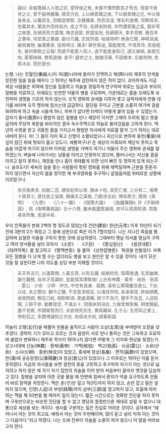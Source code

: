 > 論曰: 余每覽越人入虢之診, 望齊侯之色, 未嘗不慨然歎其才秀也. 怪當今居世之士, 曾不留神醫藥, 精究方術, 上以療君親之疾, 下以救貧賤之厄, 中以保身長全, 以養其生, 但兢逐榮勢, 企踵權豪, 孜孜汲汲, 惟名利是務, 崇飾其末, 忽棄其本, 華其外而悴其內, 皮之不存, 毛將安附焉. 卒然遭邪風之氣, 嬰非常之疾患, 及禍至而方震慄, 降志屈節, 欽望巫祝, 告窮歸天, 束手受敗. 賫百年之壽命, 持至貴之重器, 委付凡醫, 恣其所措. 咄嗟嗚呼! 厥身已斃, 神明消滅, 變爲異物, 幽潛重泉, 徒爲啼泣. 痛夫! 舉世昏迷, 莫能覺悟, 不惜其命, 若是輕生, 彼何榮勢之云哉! 而進不能愛人知人, 退不能愛身知己, 遇災値禍, 身居厄地, 蒙蒙昧昧, 憃若遊魂. 哀乎! 趨世之士, 馳兢浮華, 不固根本, 忘軀徇物, 危若冰谷, 至於是也.

논평. 나는 진월인(秦越人)이 괵(虢)나라에 들어가 진맥하고 제(齊)나라 제후의 안색을 망진한 일을 읽을 때마다 그 뛰어난 재주에 감탄하지 않은 적이 없다. 괴이하게도 지금 세상 사람들은 의약에 정신을 집중하고 의술을 정밀하게 연구하여 위로는 임금과 부모의 질병을 치료하고, 아래로는 빈천한 이들의 병을 구료하며, 가운데로는 몸을 오래도록 보전하여 생명을 기르려 하지 않는다. 오직 영화와 권세를 다투어 좇고 실력자에게 연줄 대기를 바라며 오직 명리에 힘쓰는데 급급하다. 말단을 꾸미고 근본을 소홀히 여기며 겉을 화려하게 하고 속을 시들게 하니, 피부가 없다면 터럭이 어떻게 붙어 있을 수 있겠는가. 갑자기 풍사(風邪)나 평범치 않은 질병을 만나 재앙이 닥치면 그제야 두려워 떨고 뜻을 굽히며 무당의 축문을 바라지만 결국 속수무책으로 하늘로 돌아갔음을 고하게 된다. 백년의 수명을 받고 귀중한 몸을 가지고서 평범한 의사에게 치료를 맡겨 그가 하자는 데로 내버려 둔다. 아! 그 몸이 이미 죽고 신명이 소멸되었으니 귀신으로 변하여 중천(重泉)에 깊이 잠긴 뒤에 헛되이 울고 있도다. 애통하구나! 온 세상이 미혹되어 깨닫지 못하고 목숨을 아깝게 여기지 않으며 이처럼 생명을 가벼이 여기니 저들이 무슨 영화와 권세를 말하겠는가. 벼슬에 나아가서는 남들을 아끼고 인정하지 않으며, 물러나서는 자신을 몸을 아끼고 알지 못하니, 재앙을 만나 몸이 위태롭게 되면 넋이 빠진 듯 멍하게 있게 되는구나. 슬프도다! 세속의 일을 좇는 사람들이 헛된 영화를 위해 채찍질하며 근본을 튼튼히 하지 않으면서 자신의 몸을 망각한 채 부귀영화를 추구하니 살얼음처럼 위태로운 상황에 이르렀구나.

> 余宗族素多, 向餘二百, 建安紀年以來, 猶未十稔, 其死亡者, 三分有二, 傷寒十居其七, 感往昔之淪喪, 傷橫夭之莫救, 乃勤求古訓, 博采衆方, 撰用《素問》ㆍ《九卷》ㆍ《八十一難》ㆍ《陰陽大論》ㆍ《胎臚藥錄》, 幷《平脈辨證》, 爲《傷寒雜病論》合十六卷, 雖未能盡愈諸病, 庶可以見病知源. 若能尋余所集, 思過半矣.

우리 친족들이 본래 2백여 명 정도로 많았는데 건안(建安) 원년(元年) 이후 10년이 되기 전에 3분의 2가 죽었고 그 중에 상한으로 죽은 이가 7할이었다. 나는 지나간 죽음을 통감하며 요절한 이들을 구하지 못한 것에 상심하였다. 그때부터 옛날 의서를 열심히 구하고 여러 방서들을 널리 모아서 《소문》ㆍ《구권》ㆍ《팔십일난》ㆍ《음양대론》ㆍ《태려약록》를 참고하고 《평맥변증》을 붙여 《상한잡병론》 16권을 만들었다. 비록 모든 질병을 다 낫게 할 수는 없더라도 병을 보고 원인은 알 수 있을 것이다. 내가 모은 것을 잘 살핀다면 나의 의도를 상당 부분 이해할 것이다.

> 夫天布五行, 以運萬類, 人稟五常, 以有五藏, 經絡府俞, 陰陽會通, 玄冥幽微, 變化難極, 自非才高識妙, 豈能探其理致哉! 上古有神農ㆍ黃帝ㆍ岐伯ㆍ伯高ㆍ雷公ㆍ少俞ㆍ少師ㆍ仲文, 中世有長桑ㆍ扁鵲, 漢有公乘陽慶及倉公, 下此以往, 未之聞也. 觀今之醫, 不念思求經旨, 以演其所知, 各承家技, 終始順舊, 省疾問病, 務在口給, 相對斯須, 便處湯藥, 按寸不及尺, 握手不及足, 人迎趺陽, 三部不參, 動數發息, 不滿五十, 短期未知決診, 九候曾無髣髴, 明堂闕庭, 盡不見察, 所謂窺管而已. 夫欲視死別生, 實爲難矣. 孔子云: 生而知之者上, 學則亞之, 多聞博識知之次也. 余宿尚方術, 請事斯語.

하늘이 오행(五行)을 베풀어 만물을 움직이고 사람이 오상(五常)을 부여받아 오장을 갖추었다. 경락의 기가 모이고 흐르는 것과 음양이 서로 만나 통하는 것은 그윽하고 오묘하며 끝없이 변화하니 재주와 학식이 뛰어나지 않다면 어떻게 그 이치와 현상을 찾겠는가. 상고시대에 신농(神農)ㆍ황제(黃帝)ㆍ기백(岐伯)ㆍ백고(伯高)ㆍ뇌공(雷公)ㆍ소유(少俞)ㆍ소사(少師)ㆍ중문(仲文)이 있었고, 중세에 장상(長桑)ㆍ편작(扁鵲)이 있었으며, 한(漢)에 공승양경(公乘陽慶)과 창공(倉公)이 있었으나 그 이후로는 뛰어난 이를 듣지 못하였다. 지금의 의사들을 보면 경전의 뜻을 고민하고 추구하여 자기가 아는 것으로 넓히려고 하지 않은 채 각기 자기 집안의 의술을 이어 받아 처음부터 끝까지 옛것을 답습하고 있다. 질병을 살피며 아픈 곳을 물을 때 언변에 힘써서 환자가 약을 요구하도록 만들어 바로 탕약을 처방한다. 맥은 촌(寸)만 짚고 척(尺)까지 하지 않고, 손만 잡고 발은 살피지 않으며, 인영(人迎)과 부양(趺陽)까지 삼부(三部)를 참고하지 않고, 호흡에 따라 뛰는 맥을 채 50번을 뛸 때까지 짚지 않는다. 짧은 시간으로는 정확한 진단을 하지 못하며 구후만으로는 비슷한 진단을 할 수 없고 명당과 궐정만으론 제대로 살필 수 없으니 대롱으로 세상을 보는 격이다. 생사를 구분하는 일은 진실로 어려운 것이다. 공자께서 “태어나서 아는 것이 최고요, 배워서 아는 것이 두번째이며, 많이 듣고 널리 익혀 아는 것이 그 다음이다.”라고 하였다. 나는 오래 전부터 의술을 소중히 여겨 왔으니 이 말을 따라보고자 한다.
